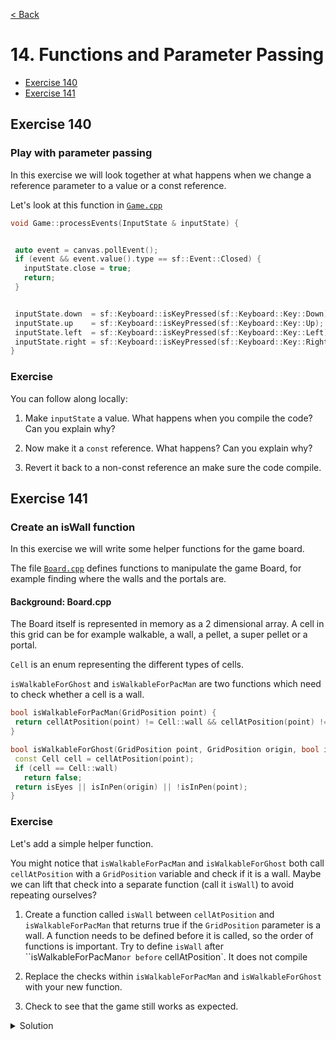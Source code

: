 [< Back](README.md)

# 14. Functions and Parameter Passing

* [Exercise 140](#exercise-140)
* [Exercise 141](#exercise-141)

## Exercise 140

### Play with parameter passing

In this exercise we will look together at what happens when we change a reference
parameter to a value or a const reference.

Let's look at this function in [`Game.cpp`][2]

```cpp
void Game::processEvents(InputState & inputState) {


 auto event = canvas.pollEvent();
 if (event && event.value().type == sf::Event::Closed) {
   inputState.close = true;
   return;
 }


 inputState.down  = sf::Keyboard::isKeyPressed(sf::Keyboard::Key::Down);
 inputState.up    = sf::Keyboard::isKeyPressed(sf::Keyboard::Key::Up);
 inputState.left  = sf::Keyboard::isKeyPressed(sf::Keyboard::Key::Left);
 inputState.right = sf::Keyboard::isKeyPressed(sf::Keyboard::Key::Right);
}
```

### Exercise

You can follow along locally:

1. Make `inputState` a value. What happens when you compile the code? Can you explain
   why?

2. Now make it a `const` reference. What happens? Can you explain why?

3. Revert it back to a non-const reference an make sure the code compile.

## Exercise 141

### Create an isWall function

In this exercise we will write some helper functions for the game board.

The file [`Board.cpp`][3] defines functions to manipulate the game Board, for example
finding where the walls and the portals are.

#### Background: Board.cpp

The Board itself is represented in memory as a 2 dimensional array. A cell in this
grid can be for example walkable, a wall, a pellet, a super pellet or a portal.

`Cell` is an enum representing the different types of cells.

`isWalkableForGhost` and `isWalkableForPacMan` are two functions which need to check
whether a cell is a wall.

```cpp
bool isWalkableForPacMan(GridPosition point) {
 return cellAtPosition(point) != Cell::wall && cellAtPosition(point) != Cell::pen;
}

bool isWalkableForGhost(GridPosition point, GridPosition origin, bool isEyes) {
 const Cell cell = cellAtPosition(point);
 if (cell == Cell::wall)
   return false;
 return isEyes || isInPen(origin) || !isInPen(point);
}
```

### Exercise

Let's add a simple helper function.

You might notice that `isWalkableForPacMan` and `isWalkableForGhost` both
call `cellAtPosition` with a `GridPosition`
variable and check if it is a wall. Maybe we can lift that check into a separate
function (call it `isWall`) to avoid repeating ourselves?

1. Create a function called `isWall` between `cellAtPosition`
   and `isWalkableForPacMan` that returns true if the `GridPosition` parameter is a
   wall. A function needs to be defined before it is called, so the order of functions
   is important. Try to define `isWall` after ``isWalkableForPacMan` or before `
   cellAtPosition`. It does not compile

2. Replace the checks within `isWalkableForPacMan` and `isWalkableForGhost` with your
   new function.

3. Check to see that the game still works as expected.

<details>
   <summary>Solution</summary>

```cpp
bool isWall(GridPosition point) {
   return cellAtPosition(point) == Cell::wall;
}

bool isWalkableForPacMan(GridPosition point) {
  return !isWall(point) && cellAtPosition(point) != Cell::pen;
}

bool isWalkableForGhost(GridPosition target_position,
                        GridPosition current_position, bool isEyes) {
  if (isWall(target_position))
    return false;
  return isEyes || isInPen(current_position) || !isInPen(target_position);
}
```
</details>

[1]: 14_exercises.cpp
[2]: ../../lib/Game.cpp
[3]: ../../lib/Board.cpp
